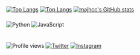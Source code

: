 <img src="https://camo.githubusercontent.com/82291b0fe831bfc6781e07fc5090cbd0a8b912bb8b8d4fec0696c881834f81ac/68747470733a2f2f70726f626f742e6d656469612f394575424971676170492e676966" width="800" height="2">



[![Top Langs](https://majhcc.xyz)](https://majhcc.xyz)
[![Top Langs](https://github-readme-stats.vercel.app/api/top-langs/?username=majhcc)](https://majhcc.xyz)
[![majhcc's GitHub stats](https://github-readme-stats.vercel.app/api?username=majhcc)](https://majhcc.xyz)

###

![Python](https://img.shields.io/badge/Python-14354C?style=for-the-badge&logo=python&logoColor=white)
![JavaScript](https://img.shields.io/badge/JavaScript-F7DF1E?style=for-the-badge&logo=javascript&logoColor=black)



<img src="https://camo.githubusercontent.com/82291b0fe831bfc6781e07fc5090cbd0a8b912bb8b8d4fec0696c881834f81ac/68747470733a2f2f70726f626f742e6d656469612f394575424971676170492e676966" 
width="800" height="2">

###

![Profile views](https://gpvc.arturio.dev/majhcc)
[![Twitter](https://img.shields.io/badge/Twitter-1DA1F2?style=for-the-badge&logo=twitter&logoColor=white)](https://twitter.com/majhcc)
[![Instagram](https://img.shields.io/badge/Instagram-E4405F?style=for-the-badge&logo=instagram&logoColor=white)](https://www.instagram.com/majhcc/)
